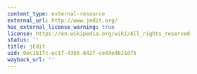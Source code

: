 ```yaml
---
content_type: external-resource
external_url: http://www.jedit.org/
has_external_license_warning: true
license: https://en.wikipedia.org/wiki/All_rights_reserved
status: ''
title: jEdit
uid: 0ec181fc-ec1f-43b5-842f-ce43e4b21d75
wayback_url: ''
---
```

